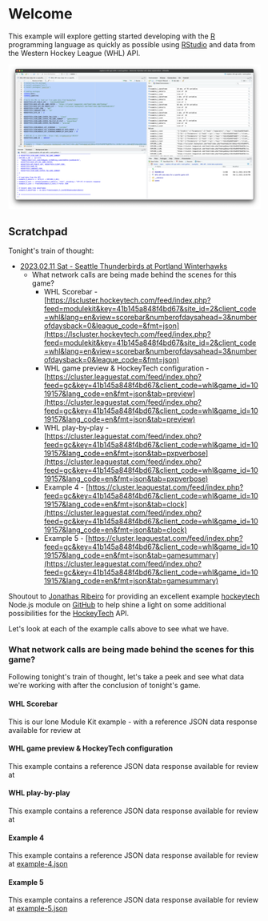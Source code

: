 # Welcome

This example will explore getting started developing with the [R](https://www.r-project.org) programming language as quickly as possible using [RStudio](https://posit.co/products/open-source/rstudio/) and data from the Western Hockey League (WHL) API.

![](./assets/welcome.png)

## Scratchpad

Tonight's train of thought:
- [2023.02.11 Sat - Seattle Thunderbirds at Portland Winterhawks](https://whl.ca/gamecentre/1019157)
  - What network calls are being made behind the scenes for this game?
    - WHL Scorebar - [https://lscluster.hockeytech.com/feed/index.php?feed=modulekit&key=41b145a848f4bd67&site_id=2&client_code=whl&lang=en&view=scorebar&numberofdaysahead=3&numberofdaysback=0&league_code=&fmt=json](https://lscluster.hockeytech.com/feed/index.php?feed=modulekit&key=41b145a848f4bd67&site_id=2&client_code=whl&lang=en&view=scorebar&numberofdaysahead=3&numberofdaysback=0&league_code=&fmt=json)
    - WHL game preview & HockeyTech configuration - [https://cluster.leaguestat.com/feed/index.php?feed=gc&key=41b145a848f4bd67&client_code=whl&game_id=1019157&lang_code=en&fmt=json&tab=preview](https://cluster.leaguestat.com/feed/index.php?feed=gc&key=41b145a848f4bd67&client_code=whl&game_id=1019157&lang_code=en&fmt=json&tab=preview)
    - WHL play-by-play - [https://cluster.leaguestat.com/feed/index.php?feed=gc&key=41b145a848f4bd67&client_code=whl&game_id=1019157&lang_code=en&fmt=json&tab=pxpverbose](https://cluster.leaguestat.com/feed/index.php?feed=gc&key=41b145a848f4bd67&client_code=whl&game_id=1019157&lang_code=en&fmt=json&tab=pxpverbose)
    - Example 4 - [https://cluster.leaguestat.com/feed/index.php?feed=gc&key=41b145a848f4bd67&client_code=whl&game_id=1019157&lang_code=en&fmt=json&tab=clock](https://cluster.leaguestat.com/feed/index.php?feed=gc&key=41b145a848f4bd67&client_code=whl&game_id=1019157&lang_code=en&fmt=json&tab=clock)
    - Example 5 - [https://cluster.leaguestat.com/feed/index.php?feed=gc&key=41b145a848f4bd67&client_code=whl&game_id=1019157&lang_code=en&fmt=json&tab=gamesummary](https://cluster.leaguestat.com/feed/index.php?feed=gc&key=41b145a848f4bd67&client_code=whl&game_id=1019157&lang_code=en&fmt=json&tab=gamesummary)

Shoutout to [Jonathas Ribeiro](https://github.com/jonathas) for providing an excellent example [hockeytech](https://github.com/jonathas/hockeytech/blob/develop/index.js) Node.js module on [GitHub](https://github.com/jonathas/hockeytech/blob/develop/index.js) to help shine a light on some additional possibilities for the [HockeyTech](https://www.hockeytech.com) API.

Let's look at each of the example calls above to see what we have.

### What network calls are being made behind the scenes for this game?
Following tonight's train of thought, let's take a peek and see what data we're working with after the conclusion of tonight's game.

#### WHL Scorebar
This is our lone Module Kit example - with a reference JSON data response available for review at [](./__reference/whl_scorebar.json)

#### WHL game preview & HockeyTech configuration
This example contains a reference JSON data response available for review at [](./__reference/whl_game_preview_and_hockeytech_configuration.json)

#### WHL play-by-play
This example contains a reference JSON data response available for review at [](./__reference/whl_play_by_play.json)

#### Example 4
This example contains a reference JSON data response available for review at [example-4.json](./__reference/example-4.json)

#### Example 5
This example contains a reference JSON data response available for review at [example-5.json](./__reference/example-5.json)
